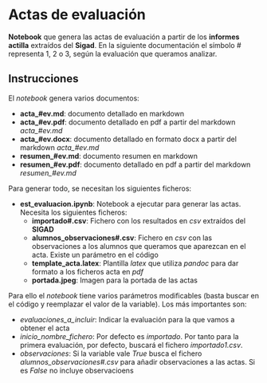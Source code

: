 # Actas de evaluación

 **Notebook** que genera las actas de evaluación a partir de los **informes actilla** extraídos del **Sigad**. En la siguiente documentación el símbolo # representa 1, 2 o 3, según la evaluación que queramos analizar.

## Instrucciones

El *notebook* genera varios documentos:

* **acta_#ev.md**: documento detallado en markdown 
* **acta_#ev.pdf**: documento detallado en pdf a partir del markdown *acta_#ev.md*
* **acta_#ev.docx**: documento detallado en formato docx a partir del markdown *acta_#ev.md*
* **resumen_#ev.md**: documento resumen en markdown
* **resumen_#ev.pdf**: documento detallado en pdf a partir del markdown *resumen_#ev.md*

Para generar todo, se necesitan los siguientes ficheros:

* **est_evaluacion.ipynb**: Notebook a ejecutar para generar las actas. Necesita los siguientes ficheros:
    - **importado#.csv**: Fichero con los resultados en *csv* extraídos del **SIGAD**
    - **alumnos_observaciones#.csv**: Fichero en *csv* con las observaciones a los alumnos que queramos que aparezcan en el acta. Existe un parámetro en el código
    - **template_acta.latex**: Plantilla *latex* que utiliza *pandoc* para dar formato a los ficheros acta en *pdf*
    - **portada.jpeg**: Imagen para la portada de las actas

Para ello el *notebook* tiene varios parámetros modificables (basta buscar en el código y reemplazar el valor de la variable). Los más importantes son:

* *evaluaciones_a_incluir*: Indicar la evaluación para la que vamos a obtener el acta
* *inicio_nombre_fichero*: Por defecto es *importado*. Por tanto para la primera evaluación, por defecto, buscará el fichero *importado1.csv*. 
* *observaciones*: Si la variable vale *True* busca el fichero *alumnos_observaciones#.csv* para añadir observaciones a las actas. Si es *False* no incluye observacioens

